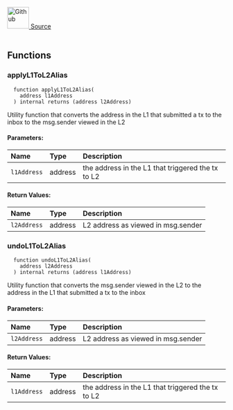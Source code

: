 <a href="https://github.com/AgentFi/agentfi-contracts/blob/main/contracts/lib/OPAddressAliasHelper.sol"><img src="/img/github.svg" alt="Github" width="50px"/> Source</a><br/><br/>




## Functions
### applyL1ToL2Alias
```solidity
  function applyL1ToL2Alias(
    address l1Address
  ) internal returns (address l2Address)
```
Utility function that converts the address in the L1 that submitted a tx to
the inbox to the msg.sender viewed in the L2


#### Parameters:
| Name | Type | Description                                                          |
| :--- | :--- | :------------------------------------------------------------------- |
| `l1Address` | address | the address in the L1 that triggered the tx to L2 |

#### Return Values:
| Name                           | Type          | Description                                                                  |
| :----------------------------- | :------------ | :--------------------------------------------------------------------------- |
| `l2Address` | address | L2 address as viewed in msg.sender |

### undoL1ToL2Alias
```solidity
  function undoL1ToL2Alias(
    address l2Address
  ) internal returns (address l1Address)
```
Utility function that converts the msg.sender viewed in the L2 to the
address in the L1 that submitted a tx to the inbox


#### Parameters:
| Name | Type | Description                                                          |
| :--- | :--- | :------------------------------------------------------------------- |
| `l2Address` | address | L2 address as viewed in msg.sender |

#### Return Values:
| Name                           | Type          | Description                                                                  |
| :----------------------------- | :------------ | :--------------------------------------------------------------------------- |
| `l1Address` | address | the address in the L1 that triggered the tx to L2 |

